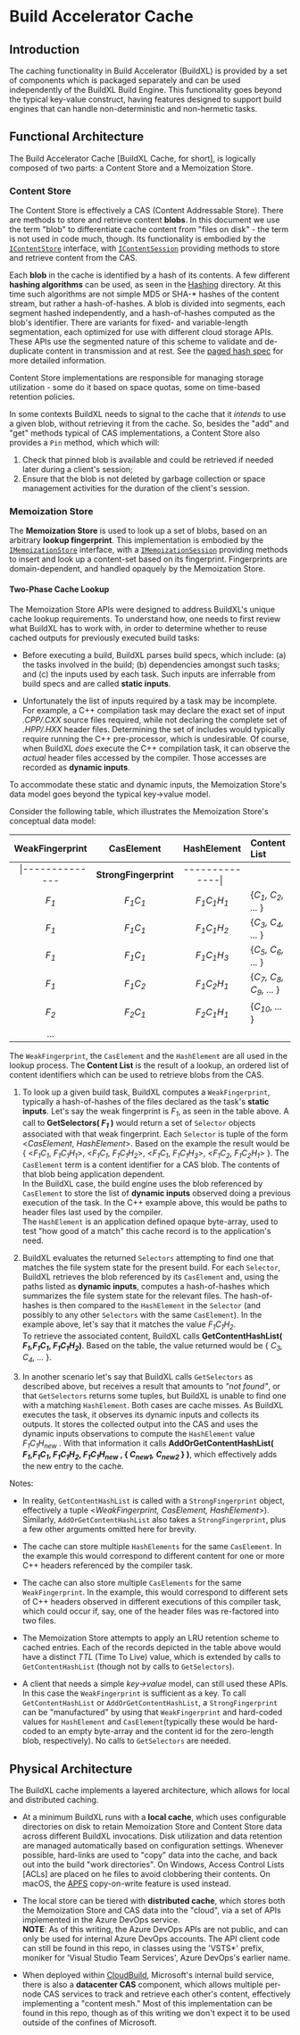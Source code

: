 # Build Accelerator Cache

## Introduction
The caching functionality in Build Accelerator (BuildXL) is provided by a set of components which is packaged separately and can be used independently of the BuildXL Build Engine.  This functionality goes beyond the typical key-value construct, having features designed to support build engines that can handle non-deterministic and non-hermetic tasks.

## Functional Architecture
The Build Accelerator Cache [BuildXL Cache, for short], is logically composed of two parts: a Content Store and a Memoization Store.

### Content Store 
The Content Store is effectively a CAS (Content Addressable Store).  There are methods to store and retrieve content **blobs**.  In this document we use the term "blob" to differentiate cache content from "files on disk" - the term is not used in code much, though.  Its functionality is embodied by the [`IContentStore`](ContentStore\Interfaces\Stores\IContentStore.cs) interface, with [`IContentSession`](ContentStore\Interfaces\Sessions\IContentSession.cs) providing methods to store and retrieve content from the CAS.  

Each **blob** in the cache is identified by a hash of its contents.  A few different **hashing algorithms** can be used, as seen in the [Hashing](\ContentStore\Hashing) directory.  At this time such algorithms are not simple MD5 or SHA-* hashes of the content stream, but rather a hash-of-hashes.  A blob is divided into segments, each segment hashed independently, and a hash-of-hashes computed as the blob's identifier.  There are variants for fixed- and variable-length segmentation, each optimized for use with different cloud storage APIs.  These APIs use the segmented nature of this scheme to validate and de-duplicate content in transmission and at rest. See the [paged hash spec](../../../Documentation/Specs/PagedHash.md) for more detailed information.

Content Store implementations are responsible for managing storage utilization - some do it based on space quotas, some on time-based retention policies.  

In some contexts BuildXL needs to signal to the cache that it _intends_ to use a given blob, without retrieving it from the cache.  So, besides the "add" and "get" methods typical of CAS implementations, a Content Store also provides a `Pin` method, which which will: 
1. Check that pinned blob is available and could be retrieved if needed later during a client's session;
1. Ensure that the blob is not deleted by garbage collection or space management activities for the duration of the client's session. 

### Memoization Store 

The **Memoization Store** is used to look up a set of blobs, based on an arbitrary **lookup fingerprint**.  This implementation is embodied by the [`IMemoizationStore`](MemoizationStore\Interfaces\Sessions) interface, with a [`IMemoizationSession`](MemoizationStore\Interfaces\Sessions\IMemoizationSession.cs) providing methods to insert and look up a content-set based on its fingerprint.  Fingerprints are domain-dependent, and handled opaquely by the Memoization Store.  

#### Two-Phase Cache Lookup
The Memoization Store APIs were designed to address BuildXL's unique cache lookup requirements.  To understand how, one needs to first review what BuildXL has to work with, in order to determine whether to reuse cached outputs for previously executed build tasks:   

- Before executing a build, BuildXL parses build specs, which include: (a) the tasks involved in the build; (b) dependencies amongst such tasks; and (c) the inputs used by each task. Such inputs are inferrable from build specs and are called **static inputs**. 

- Unfortunately the list of inputs required by a task may be incomplete.  For example, a C++ compilation task may declare the exact set of input _*.CPP/*.CXX_ source files required, while not declaring the complete set of _*.HPP/*.HXX_ header files.  Determining the set of includes would typically require running the C++ pre-processor, which is undesirable.  Of course, when BuildXL _does_ execute the C++ compilation task, it can observe the _actual_ header files accessed by the compiler.  Those accesses are recorded as **dynamic inputs**.

To accommodate these static and dynamic inputs, the Memoization Store's data model goes beyond the typical key->value model.  

Consider the following table, which illustrates the Memoization Store's conceptual data model: 

| WeakFingerprint | CasElement | HashElement | Content List |
|:----------------:|:-----------------------------:|:------------------------------------------:|:--------------------------------------|
| &nbsp; \|-------------- | **StrongFingerprint** | --------------\| &nbsp;
| _F<sub>1</sub>_ | _F<sub>1</sub>C<sub>1</sub>_ | _F<sub>1</sub>C<sub>1</sub>H<sub>1</sub>_ | {_C<sub>1</sub>, C<sub>2</sub>, ..._ }|
| _F<sub>1</sub>_ | _F<sub>1</sub>C<sub>1</sub>_ | _F<sub>1</sub>C<sub>1</sub>H<sub>2</sub>_ | {_C<sub>3</sub>, C<sub>4</sub>, ..._ }|
| _F<sub>1</sub>_ | _F<sub>1</sub>C<sub>1</sub>_ | _F<sub>1</sub>C<sub>1</sub>H<sub>3</sub>_ | {_C<sub>5</sub>, C<sub>6</sub>, ..._ }|
| _F<sub>1</sub>_ | _F<sub>1</sub>C<sub>2</sub>_ | _F<sub>1</sub>C<sub>2</sub>H<sub>1</sub>_ | {_C<sub>7</sub>, C<sub>8</sub>, C<sub>9</sub>, ..._ }|
| _F<sub>2</sub>_ | _F<sub>2</sub>C<sub>1</sub>_ | _F<sub>2</sub>C<sub>1</sub>H<sub>1</sub>_ | {_C<sub>10</sub>, ..._ }              |
| ...              |                               |                                            |                                       |

The `WeakFingerprint`, the `CasElement` and the `HashElement` are all used in the lookup process.  The **Content List** is the result of a lookup, an ordered list of content identifiers which can be used to retrieve blobs from the CAS.  

1. To look up a given build task, BuildXL computes a `WeakFingerprint`, typically a hash-of-hashes of the files declared as the task's **static inputs**. Let's say the weak fingerprint is _F<sub>1</sub>_, as seen in the table above.  A call to 
**GetSelectors( _F<sub>1</sub>_ )** 
would return a set of `Selector` objects associated with that weak fingerprint.  Each `Selector` is tuple of the form <_CasElement_, _HashElement_>.  Based on the example the result would be  
{ <_F<sub>1</sub>C<sub>1</sub>_, _F<sub>1</sub>C<sub>1</sub>H<sub>1</sub>_>,
  <_F<sub>1</sub>C<sub>1</sub>_, _F<sub>1</sub>C<sub>1</sub>H<sub>2</sub>_>, 
  <_F<sub>1</sub>C<sub>1</sub>_, _F<sub>1</sub>C<sub>1</sub>H<sub>3</sub>_>,
  <_F<sub>1</sub>C<sub>2</sub>_, _F<sub>1</sub>C<sub>2</sub>H<sub>1</sub>_> }. 
The `CasElement` term is a content identifier for a CAS blob. The contents of that blob being application dependent.  
In the BuildXL case, the build engine uses the blob referenced by `CasElement` to store the list of **dynamic inputs** observed doing a previous execution of the task.  In the C++ example above, this would be paths to header files last used by the compiler.  
The `HashElement` is an application defined opaque byte-array, used to test "how good of a match" this cache record is to the application's need.

1. BuildXL evaluates the returned `Selectors` attempting to find one that matches the file system state for the present build.  For each `Selector`, BuildXL retrieves the blob referenced by its `CasElement` and, using the paths listed as **dynamic inputs**, computes a hash-of-hashes which summarizes the file system state for the relevant files.  The hash-of-hashes is then compared to the `HashElement` in the `Selector` (and possibly to any other `Selectors` with the same `CasElement`).  In the example above, let's say that it matches the value 
_F<sub>1</sub>C<sub>1</sub>H<sub>2</sub>_.  
To retrieve the associated content, BuildXL calls 
**GetContentHashList(
   _F<sub>1</sub>_,_F<sub>1</sub>C<sub>1</sub>_, 
   _F<sub>1</sub>C<sub>1</sub>H<sub>2</sub>_)**.
Based on the table, the value returned would be 
   { 
     _C<sub>3</sub>, 
     C<sub>4</sub>, ..._ 
   }. 

1. In another scenario let's say that BuildXL calls `GetSelectors` as described above, but receives a result that amounts to _"not found"_, or that `GetSelectors` returns some tuples, but BuildXL is unable to find one with a matching `HashElement`.  Both cases are cache misses. As BuildXL executes the task, it observes its dynamic inputs and collects its outputs. It stores the collected output into the CAS and uses the dynamic inputs observations to compute the `HashElement` value _F<sub>1</sub>C<sub>1</sub>H<sub>new</sub>_ .  With that information it calls 
**AddOrGetContentHashList( 
   _F<sub>1</sub>_,_F<sub>1</sub>C<sub>1</sub>_, 
   _F<sub>1</sub>C<sub>1</sub>H<sub>2</sub>_,
   _F<sub>1</sub>C<sub>1</sub>H<sub>new</sub>_ , 
   { _C<sub>new1</sub>, C<sub>new2</sub>_ } )**,
which effectively adds the new entry to the cache.  

Notes:
  - In reality, `GetContentHashList` is called with a `StrongFingerprint` object, effectively a tuple <_WeakFingerprint, CasElement, HashElement_>).  Similarly, `AddOrGetContentHashList` also takes a `StrongFingerprint`, plus a few other arguments omitted here for brevity.

  - The cache can store multiple `HashElements` for the same `CasElement`.  In the example this would correspond to different content for one or more C++ headers referenced by the compiler task.

  - The cache can also store multiple `CasElements` for the same `WeakFingerprint`.  In the example, this would correspond to different sets of C++ headers observed in different executions of this compiler task, which could occur if, say, one of the header files was re-factored into two files. 

  - The Memoization Store attempts to apply an LRU retention scheme to cached entries.  Each of the records depicted in the table above would have a distinct _TTL_ (Time To Live) value, which is extended by calls to `GetContentHashList` (though not by calls to `GetSelectors`).

  - A client that needs a simple _key->value_ model, can still used these APIs.  In this case the `WeakFingerprint` is sufficient as a key.  To call `GetContentHashList` or `AddOrGetContentHashList`, a `StrongFingerprint` can be "manufactured" by using that `WeakFingerprint` and hard-coded values for `HashElement` and `CasElement`(typically these would be hard-coded to an empty byte-array and the content id for the zero-length blob, respectively). No calls to `GetSelectors` are needed.
  
## Physical Architecture
The BuildXL cache implements a layered architecture, which allows for local and distributed caching.

- At a minimum BuildXL runs with a **local cache**, which uses configurable directories on disk to retain Memoization Store and Content Store data across different BuildXL invocations.  Disk utilization and data retention are managed automatically based on configuration settings.  Whenever possible, hard-links are used to "copy" data into the cache, and back out into the build "work directories".  On Windows, Access Control Lists [ACLs] are placed on he files to avoid clobbering their contents. On macOS, the [APFS](https://developer.apple.com/support/apple-file-system/Apple-File-System-Reference.pdf) copy-on-write feature is used instead.

- The local store can be tiered with **distributed cache**, which stores both the Memoization Store and CAS data into the "cloud", via a set of APIs implemented in the Azure DevOps service.  
**NOTE**: As of this writing, the Azure DevOps APIs are not public, and can only be used for internal Azure DevOps accounts.  The API client code can still be found in this repo, in classes using the 'VSTS*' prefix, moniker for 'Visual Studio Team Services', Azure DevOps's earlier name.

- When deployed within [CloudBuild](https://www.microsoft.com/en-us/research/wp-content/uploads/2016/06/q_signed-2.pdf), Microsoft's internal build service, there is also a **datacenter CAS** component, which allows multiple per-node CAS services to track and retrieve each other's content, effectively implementing a "content mesh."  Most of this implementation can be found in this repo, though as of this writing we don't expect it to be used outside of the confines of Microsoft.